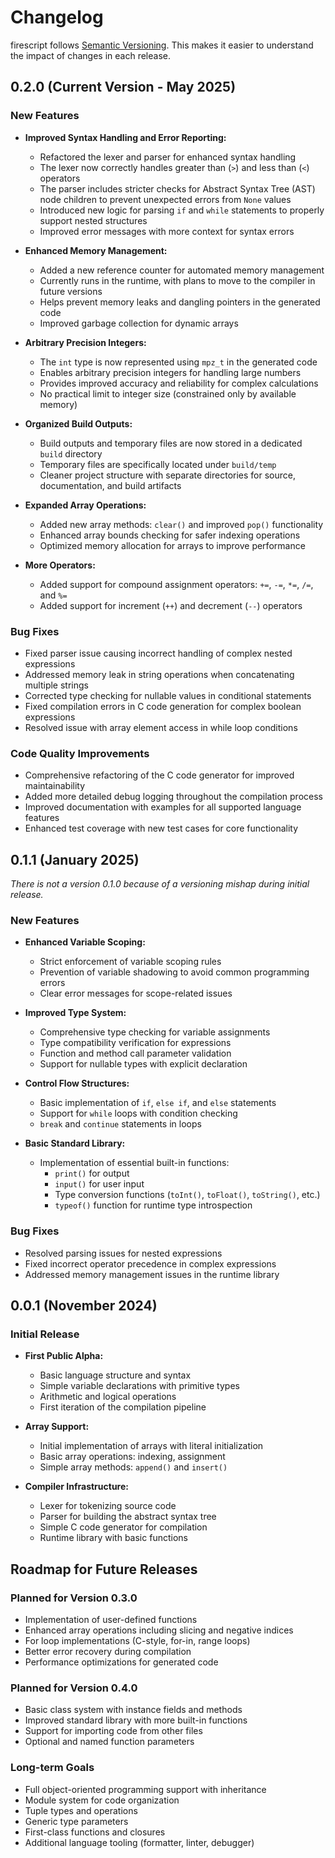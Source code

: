# Changelog

firescript follows [Semantic Versioning](https://semver.org/). This makes it easier to understand the impact of changes in each release.

## 0.2.0 (Current Version - May 2025)

### New Features

- **Improved Syntax Handling and Error Reporting:**
  * Refactored the lexer and parser for enhanced syntax handling
  * The lexer now correctly handles greater than (`>`) and less than (`<`) operators
  * The parser includes stricter checks for Abstract Syntax Tree (AST) node children to prevent unexpected errors from `None` values
  * Introduced new logic for parsing `if` and `while` statements to properly support nested structures
  * Improved error messages with more context for syntax errors

- **Enhanced Memory Management:**
  * Added a new reference counter for automated memory management
  * Currently runs in the runtime, with plans to move to the compiler in future versions
  * Helps prevent memory leaks and dangling pointers in the generated code
  * Improved garbage collection for dynamic arrays

- **Arbitrary Precision Integers:**
  * The `int` type is now represented using `mpz_t` in the generated code
  * Enables arbitrary precision integers for handling large numbers
  * Provides improved accuracy and reliability for complex calculations
  * No practical limit to integer size (constrained only by available memory)

- **Organized Build Outputs:**
  * Build outputs and temporary files are now stored in a dedicated `build` directory
  * Temporary files are specifically located under `build/temp`
  * Cleaner project structure with separate directories for source, documentation, and build artifacts

- **Expanded Array Operations:**
  * Added new array methods: `clear()` and improved `pop()` functionality
  * Enhanced array bounds checking for safer indexing operations
  * Optimized memory allocation for arrays to improve performance

- **More Operators:**
  * Added support for compound assignment operators: `+=`, `-=`, `*=`, `/=`, and `%=`
  * Added support for increment (`++`) and decrement (`--`) operators

### Bug Fixes

- Fixed parser issue causing incorrect handling of complex nested expressions
- Addressed memory leak in string operations when concatenating multiple strings
- Corrected type checking for nullable values in conditional statements
- Fixed compilation errors in C code generation for complex boolean expressions
- Resolved issue with array element access in while loop conditions

### Code Quality Improvements

- Comprehensive refactoring of the C code generator for improved maintainability
- Added more detailed debug logging throughout the compilation process
- Improved documentation with examples for all supported language features
- Enhanced test coverage with new test cases for core functionality

## 0.1.1 (January 2025)

*There is not a version 0.1.0 because of a versioning mishap during initial release.*

### New Features

- **Enhanced Variable Scoping:**
  * Strict enforcement of variable scoping rules
  * Prevention of variable shadowing to avoid common programming errors
  * Clear error messages for scope-related issues

- **Improved Type System:**
  * Comprehensive type checking for variable assignments
  * Type compatibility verification for expressions
  * Function and method call parameter validation
  * Support for nullable types with explicit declaration

- **Control Flow Structures:**
  * Basic implementation of `if`, `else if`, and `else` statements
  * Support for `while` loops with condition checking
  * `break` and `continue` statements in loops

- **Basic Standard Library:**
  * Implementation of essential built-in functions:
    * `print()` for output
    * `input()` for user input
    * Type conversion functions (`toInt()`, `toFloat()`, `toString()`, etc.)
    * `typeof()` function for runtime type introspection

### Bug Fixes

- Resolved parsing issues for nested expressions
- Fixed incorrect operator precedence in complex expressions
- Addressed memory management issues in the runtime library

## 0.0.1 (November 2024)

### Initial Release

- **First Public Alpha:**
  * Basic language structure and syntax
  * Simple variable declarations with primitive types
  * Arithmetic and logical operations
  * First iteration of the compilation pipeline

- **Array Support:**
  * Initial implementation of arrays with literal initialization
  * Basic array operations: indexing, assignment
  * Simple array methods: `append()` and `insert()`

- **Compiler Infrastructure:**
  * Lexer for tokenizing source code
  * Parser for building the abstract syntax tree
  * Simple C code generator for compilation
  * Runtime library with basic functions

## Roadmap for Future Releases

### Planned for Version 0.3.0

- Implementation of user-defined functions
- Enhanced array operations including slicing and negative indices
- For loop implementations (C-style, for-in, range loops)
- Better error recovery during compilation
- Performance optimizations for generated code

### Planned for Version 0.4.0

- Basic class system with instance fields and methods
- Improved standard library with more built-in functions
- Support for importing code from other files
- Optional and named function parameters

### Long-term Goals

- Full object-oriented programming support with inheritance
- Module system for code organization
- Tuple types and operations
- Generic type parameters
- First-class functions and closures
- Additional language tooling (formatter, linter, debugger)